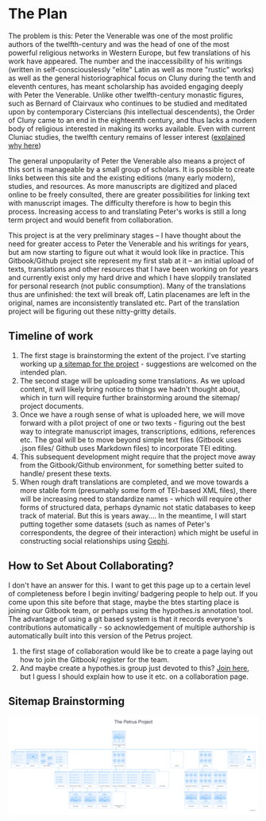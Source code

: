 # The Plan

The problem is this: Peter the Venerable was one of the most prolific authors of the twelfth-century and was the head of one of the most powerful religious networks in Western Europe, but few translations of his work have appeared. The number and the inaccessibility of his writings \(written in self-consciouslessly "elite" Latin as well as more "rustic" works\) as well as the general historiographical focus on Cluny during the tenth and eleventh centures, has meant scholarship has avoided engaging deeply with Peter the Venerable. Unlike other twelfth-century monastic figures, such as Bernard of Clairvaux who continues to be studied and meditated upon by contemporary Cistercians \(his intellectual descendents\), the Order of Cluny came to an end in the eighteenth century, and thus lacks a modern body of religious  interested in making its works available. Even with current Cluniac studies, the twelfth century remains of lesser interest \([explained why here](resources/a-historiographical-note-on-reconstructing-the-twelfth-century-ecclesia-cluniacensis.md)\)

The general unpopularity of Peter the Venerable also means a project of this sort is manageable by a small group of scholars. It is possible to create links between this site and the existing editions \(many early modern\), studies, and resources. As more manuscripts are digitized and placed online to be freely consulted, there are greater possibilities for linking text with manuscript images. The difficulty therefore is how to begin this process. Increasing access to and translating Peter's works is still a long term project and would benefit from collaboration. 

This project is at the very preliminary stages – I have thought about the need for greater access to Peter the Venerable and his writings for years, but am now starting to figure out what it would look like in practice. This Gitbook/Github project site represent my first stab at it – an initial upload of texts, translations and other resources that I have been working on for years and currently exist only my hard drive and which I have sloppily translated for personal research \(not public consumption\). Many of the translations thus are unfinished: the text will break off, Latin placenames are left in the original, names are inconsistently translated etc. Part of the translation project will be figuring out these nitty-gritty details.  

## Timeline of work

1. The first stage is brainstorming the extent of the project. I've starting working up [a sitemap for the project](https://app.flowmapp.com/projects/61880/sitemap/) - suggestions are welcomed on the intended plan. 
2. The second stage will be uploading some translations. As we upload content, it will likely bring notice to things we hadn't thought about, which in turn will require further brainstorming around the sitemap/ project documents. 
3. Once we have a rough sense of what is uploaded here, we will move forward with a pilot project of one or two texts - figuring out the best way to integrate manuscript images, transcriptions, editions, references etc. The goal will be to move beyond simple text files \(Gitbook uses .json files/ Github uses Markdown files\) to incorporate TEI editing.
4. This subsequent development might require that the project move away from the Gitbook/Github environment, for something better suited to handle/ present these texts. 
5. When rough draft translations are completed, and we move towards a more stable form \(presumably some form of TEI-based XML files\), there will be increasing need to standardize names - which will require other forms of structured data, perhaps dynamic not static databases to keep track of material. But this is years away.... In the meantime, I will start putting together some datasets \(such as names of Peter's correspondents, the degree of their interaction\) which might be useful in constructing social relationships using [Gephi](https://gephi.org).

## How to Set About Collaborating?

I don't have an answer for this. I want to get this page up to a certain level of completeness before I begin inviting/ badgering people to help out. If you come upon this site before that stage, maybe the btes starting place is joining our Gitbook team, or perhaps using the hypothes.is annotation tool. The advantage of using a git based system is that it records everyone's contributions automatically - so acknowledgement of multiple authorship is automatically built into this version of the Petrus project. 

1. the first stage of collaboration would like be to create a page laying out how to join the Gitbook/ register for the team. 
2. And maybe create a hypothes.is group just devoted to this? [Join here](https://hypothes.is/groups/jXRVzdjx/the-petrus-project), but I guess I should explain how to use it etc. on a collaboration page. 

## Sitemap Brainstorming

![Future plans for the Petrus Project](.gitbook/assets/export.png)



